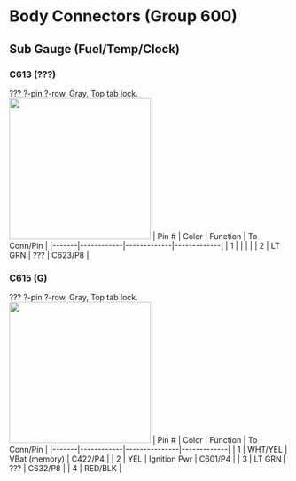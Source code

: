 # Body Connectors (Group 600)

## Sub Gauge (Fuel/Temp/Clock)

### C613 (???)
???
?-pin ?-row, Gray, Top tab lock.  
<img src="images/cXXX_pins.png" height=255>
| Pin # | Color      | Function    | To Conn/Pin |
|-------|------------|-------------|-------------|
| 1     |            |             |             |
| 2     | LT GRN     | ???         | C623/P8     |

### C615 (G)
???
?-pin ?-row, Gray, Top tab lock.  
<img src="images/cXXX_pins.png" height=255>
| Pin # | Color      | Function      | To Conn/Pin |
|-------|------------|---------------|-------------|
| 1     | WHT/YEL    | VBat (memory) | C422/P4     |
| 2     | YEL        | Ignition Pwr  | C601/P4     |
| 3     | LT GRN     | ???           | C632/P8     |
| 4     | RED/BLK    |
